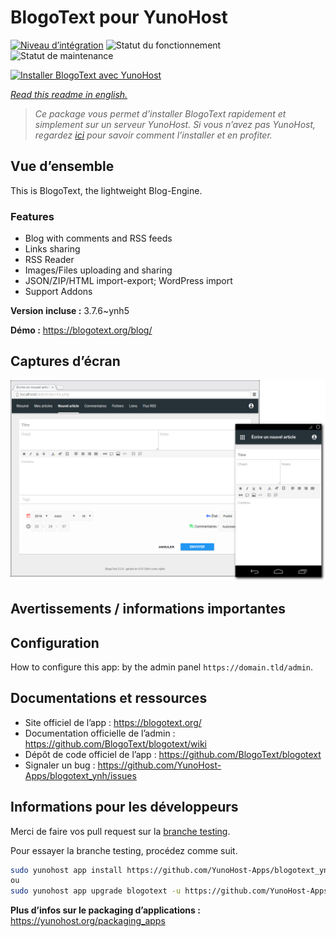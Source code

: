 <!--
N.B.: This README was automatically generated by https://github.com/YunoHost/apps/tree/master/tools/README-generator
It shall NOT be edited by hand.
-->

# BlogoText pour YunoHost

[![Niveau d’intégration](https://dash.yunohost.org/integration/blogotext.svg)](https://dash.yunohost.org/appci/app/blogotext) ![Statut du fonctionnement](https://ci-apps.yunohost.org/ci/badges/blogotext.status.svg) ![Statut de maintenance](https://ci-apps.yunohost.org/ci/badges/blogotext.maintain.svg)

[![Installer BlogoText avec YunoHost](https://install-app.yunohost.org/install-with-yunohost.svg)](https://install-app.yunohost.org/?app=blogotext)

*[Read this readme in english.](./README.md)*

> *Ce package vous permet d’installer BlogoText rapidement et simplement sur un serveur YunoHost.
Si vous n’avez pas YunoHost, regardez [ici](https://yunohost.org/#/install) pour savoir comment l’installer et en profiter.*

## Vue d’ensemble

This is BlogoText, the lightweight Blog-Engine.

### Features

- Blog with comments and RSS feeds
- Links sharing
- RSS Reader
- Images/Files uploading and sharing
- JSON/ZIP/HTML import-export; WordPress import
- Support Addons


**Version incluse :** 3.7.6~ynh5

**Démo :** https://blogotext.org/blog/

## Captures d’écran

![Capture d’écran de BlogoText](./doc/screenshots/preview.png)

## Avertissements / informations importantes

## Configuration

How to configure this app: by the admin panel `https://domain.tld/admin`.
## Documentations et ressources

* Site officiel de l’app : <https://blogotext.org/>
* Documentation officielle de l’admin : <https://github.com/BlogoText/blogotext/wiki>
* Dépôt de code officiel de l’app : <https://github.com/BlogoText/blogotext>
* Signaler un bug : <https://github.com/YunoHost-Apps/blogotext_ynh/issues>

## Informations pour les développeurs

Merci de faire vos pull request sur la [branche testing](https://github.com/YunoHost-Apps/blogotext_ynh/tree/testing).

Pour essayer la branche testing, procédez comme suit.

``` bash
sudo yunohost app install https://github.com/YunoHost-Apps/blogotext_ynh/tree/testing --debug
ou
sudo yunohost app upgrade blogotext -u https://github.com/YunoHost-Apps/blogotext_ynh/tree/testing --debug
```

**Plus d’infos sur le packaging d’applications :** <https://yunohost.org/packaging_apps>